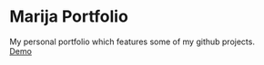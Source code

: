 # Marija Portfolio
My personal portfolio which features some of my github projects. 
<br/>
<a href="https://editamarija.github.io/Portfolio/MarijaPortfolio/" target="_blank">Demo</a>

